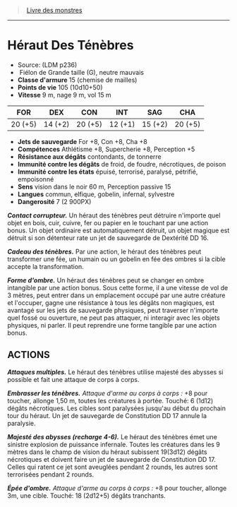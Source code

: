 ﻿> [Livre des monstres](tome_of_beasts.md)

---

# Héraut Des Ténèbres

- Source: (LDM p236)
-  Fiélon de Grande taille (G), neutre mauvais
- **Classe d'armure** 15 (chemise de mailles)
- **Points de vie** 105 (10d10+50)
- **Vitesse** 9 m, nage 9 m, vol 15 m

|FOR|DEX|CON|INT|SAG|CHA|
|---|---|---|---|---|---|
|20 (+5)|14 (+2)|20 (+5)|12 (+1)|15 (+2)|20 (+5)|

- **Jets de sauvegarde** For +8, Con +8, Cha +8
- **Compétences** Athlétisme +8, Supercherie +8, Perception +5
- **Résistance aux dégâts** contondants, de tonnerre
- **Immunité contre les dégâts** de froid, de foudre, nécrotiques, de poison
- **Immunité contre les états** épuisé, terrorisé, paralysé, pétrifié, empoisonné
- **Sens** vision dans le noir 60 m, Perception passive 15
- **Langues** commun, elfique, gobelin, infernal, sylvestre
- **Dangerosité** 7 (2 900PX)

**_Contact corrupteur._** Un héraut des ténèbres peut détruire n'importe quel objet en bois, cuir, cuivre, fer ou papier en le touchant par une action bonus. Un objet ordinaire est automatiquement détruit, un objet magique est détruit si son détenteur rate un jet de sauvegarde de Dextérité DD 16.

**_Cadeau des ténèbres._** Par une action, le héraut des ténèbres peut transformer une fée, un humain ou un gobelin en fée des ombres si la cible accepte la transformation.

**_Forme d'ombre._** Un héraut des ténèbres peut se changer en ombre intangible par une action bonus. Sous cette forme, il a une vitesse de vol de 3 mètres, peut entrer dans un emplacement occupé par une autre créature et l'occuper, gagne une résistance à tous les dégâts non magiques, est avantagé sur les
jets de sauvegarde physiques, peut traverser n'importe quel fossé ou ouverture, ne peut pas attaquer, ni interagir avec les objets physiques, ni parler. Il peut reprendre une forme tangible par une action bonus.

## ACTIONS

**_Attaques multiples._** Le héraut des ténèbres utilise majesté des abysses si possible et fait une attaque de corps à corps.

**_Embrasser les ténèbres._** _Attaque d'arme au corps à corps :_ +8 pour toucher, allonge 1,50 m, toutes les créatures à portée. Touché:
6 (1d12) dégâts nécrotiques. Les cibles sont paralysées jusqu'au début du prochain tour du héraut. Un jet de sauvegarde de Constitution DD 17 annule la paralysie.

**_Majesté des abysses (recharge 4-6)._** Le héraut des ténèbres émet une sinistre explosion de puissance infernale. Toutes les créatures dans les 9 mètres dans le champ de vision du héraut subissent 19(3d12) dégâts nécrotiques et doivent faire un jet de sauvegarde de Constitution DD 17. Celles qui ratent ce jet sont aveuglées pendant 2 rounds, les autres sont terrorisées pendant 2 rounds.

**_Épée d'ombre._** _Attaque d'arme au corps à corps :_ +8 pour toucher, allonge 3m, une cible. Touché: 18 (2d12+5) dégâts tranchants.

